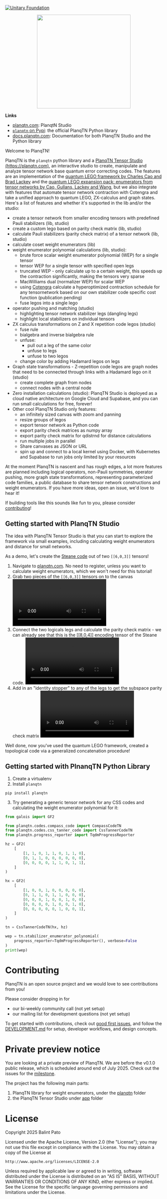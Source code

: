 [![Unitary Foundation](https://img.shields.io/badge/Supported%20By-UNITARY%20FOUNDATION-brightgreen.svg?style=for-the-badge)](https://unitary.foundation)

<p align="center">
<img src="docs/fig/planqtn_logo.png" width="300"></img>
</p>

**Links**

- [planqtn.com](https://planqtn.com): PlanqtN Studio
- [`planqtn` on Pypi](https://pypi.org/planqtn): the official PlanqTN Python library
- [docs.planqtn.com](https://docs.planqtn.com): Documentation for both PlanqTN Studio and the Python library

Welcome to PlanqTN!

PlanqTN is the `planqtn` python library and a [PlanqTN Tensor Studio (https://planqtn.com)](https://planqtn.com), an interactive studio to create, manipulate and analyze tensor network base quantum error correcting codes. The features are an implementation of the [quantum LEGO framework by Charles Cao and Brad Lackey](https://journals.aps.org/prxquantum/abstract/10.1103/PRXQuantum.3.020332) and the [quantum LEGO expansion pack: enumerators from tensor networks by Cao, Gullans, Lackey and Wang](https://journals.aps.org/prxquantum/abstract/10.1103/PRXQuantum.5.030313), but we also integrate with features that automate tensor network contraction with Cotengra and take a unified approach to quantum LEGO, ZX-calculus and graph states. Here's a list of features and whether it's supported in the lib and/or the studio:

- create a tensor network from smaller encoding tensors with predefined Pauli stabilizers (lib, studio)
- create a custom lego based on parity check matrix (lib, studio)
- calculate Pauli stabilizers (parity check matrix) of a tensor network (lib, studio)
- calculate coset weight enumerators (lib)
- weight enumerator polynomial calculations (lib, studio):
  - brute force scalar weight enumerator polynomial (WEP) for a single tensor
  - tensor WEP for a single tensor with specified open legs
  - truncated WEP - only calculate up to a certain weight, this speeds up the contraction significantly, making the tensors very sparse
  - MacWilliams dual (normalizer WEP) for scalar WEP
  - using [Cotengra](https://cotengra.readthedocs.io/) calculate a hyperoptimized contraction schedule for any tensornetwork based on our own stabilizer code specific cost function (publication pending)
  - fuse legos into a single lego
- operator pushing and matching (studio)
  - highlighting tensor network stabilizer legs (dangling legs)
  - highlight local stabilizers on individual tensors
- ZX calculus transformations on Z and X repetition code legos (studio)
  - fuse rule
  - bialgebra and inverse bialgebra rule
  - unfuse:
    - pull out a leg of the same color
    - unfuse to legs
    - unfuse to two legos
  - change color by adding Hadamard legos on legs
- Graph state transformations - Z-repetition code legos are graph nodes that need to be connected through links with a Hadamard lego on it (studio)
  - create complete graph from nodes
  - connect nodes with a central node
- Zero installation calculations (studio): PlanqTN Studio is deployed as a cloud native architecture on Google Cloud and Supabase, and you can run small calculations for free, forever!
- Other cool PlanqTN Studio only features:
  - an infinitely sized canvas with zoom and panning
  - resize groups of legos
  - export tensor network as Python code
  - export parity check matrices as numpy array
  - export parity check matrix for qdistrnd for distance calculations
  - run multiple jobs in parallel
  - Share canvases as JSON or URL
  - spin up and connect to a local kernel using Docker, with Kubernetes and Supabase to run jobs only limited by your resources

At the moment PlanqTN is nascent and has rough edges, a lot more features are planned including logical operators, non-Pauli symmetries, operator pushing, more graph state transformations, representing parameterized code families, a public database to share tensor network constructions and weight enumerators. If you have more ideas, open an issue, we'd love to hear it!

If building tools like this sounds like fun to you, please consider [contributing](#contributing)!

## Getting started with PlanqTN Studio

The idea with PlanqTN Tensor Studio is that you can start to explore the framework via small examples, including calculating weight enumerators and distance for small networks.

As a demo, let's create the [Steane code](https://errorcorrectionzoo.org/c/steane) out of two `[[6,0,3]]` tensors!

1. Navigate to [planqtn.com](https://planqtn.com). No need to register, unless you want to calculate weight enumerators, which we won't need for this tutorial!
2. Grab two pieces of the `[[6,0,3]]` tensors on to the canvas
   <video src="docs/fig/drag_603s.mp4">
3. Connect the two logicals legs and calculate the parity check matrix - we can already see that this is the [[8,0,4]] encoding tensor of the Steane code.
   <video src="docs/fig/steane_tutorial_connect_logicals.mp4">
4. Add in an "identity stopper" to any of the legs to get the subspace parity check matrix
   <video src="docs/fig/steane_tutorial_identity_stopper.mp4">

Well done, now you've used the quantum LEGO framework, created a topological code via a generalized concatenation procedure!

## Getting started with PlnanqTN Python Library

1. Create a virtualenv
2. Install `planqtn`

```
pip install planqtn
```

3. Try generating a generic tensor network for any CSS codes and calculating the weight enumerator polynomial for it:

```python
from galois import GF2

from planqtn.codes.compass_code import CompassCodeTN
from planqtn.codes.css_tanner_code import CssTannerCodeTN
from planqtn.progress_reporter import TqdmProgressReporter

hz = GF2(
    [
        [1, 1, 0, 1, 1, 0, 1, 1, 0],
        [0, 1, 1, 0, 0, 0, 0, 0, 0],
        [0, 0, 0, 0, 1, 1, 0, 1, 1],
    ]
)

hx = GF2(
    [
        [1, 0, 0, 1, 0, 0, 0, 0, 0],
        [0, 1, 1, 0, 1, 1, 0, 0, 0],
        [0, 0, 0, 1, 0, 0, 1, 0, 0],
        [0, 0, 0, 0, 1, 0, 0, 1, 0],
        [0, 0, 0, 0, 0, 1, 0, 0, 1],
    ]
)

tn = CssTannerCodeTN(hx, hz)

wep = tn.stabilizer_enumerator_polynomial(
    progress_reporter=TqdmProgressReporter(), verbose=False
)
print(wep)

```

# Contributing

PlanqTN is an open source project and we would love to see contributions from you!

Please consider dropping in for

- our bi-weekly community call (not yet setup)
- our mailing list for development questions (not yet setup)

To get started with contributions, check out [good first issues](https://github.com/planqtn/planqtn/issues?q=is%3Aissue%20state%3Aopen%20label%3A%22good%20first%20issue%22), and follow the [DEVELOPMENT.md](./DEVELOPMENT.md) for setup, developer workflows, and design concepts.

# Private preview notice

You are looking at a private preview of PlanqTN. We are before the v0.1.0 public release, which is scheduled around end of July 2025. Check out the issues for the [milestone](https://github.com/balopat/tnqec/issues?q=is%3Aissue%20state%3Aopen%20milestone%3A%22v0.1%20-%20first%20public%20release%22).

The project has the following main parts:

1. PlanqTN library for weight enumerators, under the [planqtn](./planqtn) folder
2. the PlanqTN Tensor Studio under [app](./app) folder

# License

Copyright 2025 Balint Pato

Licensed under the Apache License, Version 2.0 (the "License");
you may not use this file except in compliance with the License.
You may obtain a copy of the License at

    http://www.apache.org/licenses/LICENSE-2.0

Unless required by applicable law or agreed to in writing, software
distributed under the License is distributed on an "AS IS" BASIS,
WITHOUT WARRANTIES OR CONDITIONS OF ANY KIND, either express or implied.
See the License for the specific language governing permissions and
limitations under the License.
